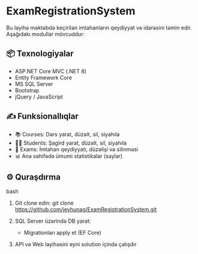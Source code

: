 # ExamRegistrationSystem

Bu layihə məktəbdə keçirilən imtahanların qeydiyyat və idarəsini təmin edir. Aşağıdakı modullar mövcuddur:

## 📦 Texnologiyalar

- ASP.NET Core MVC (.NET 8)
- Entity Framework Core
- MS SQL Server
- Bootstrap
- jQuery / JavaScript

## ✍️ Funksionallıqlar

- 📚 Courses: Dərs yarat, düzəlt, sil, siyahıla
- 👨‍🎓 Students: Şagird yarat, düzəlt, sil, siyahıla
- 📝 Exams: İmtahan qeydiyyatı, düzəlişi və silinməsi
- 📊 Ana səhifədə ümumi statistikalar (saylar)

## ⚙️ Quraşdırma

bash
1. Git clone edin:
   git clone https://github.com/jeyhunag/ExamRegistrationSystem.git

2. SQL Server üzərində DB yarat:
   - Migrationları apply et (EF Core)

3. API və Web layihəsini eyni solution içində çalışdır
